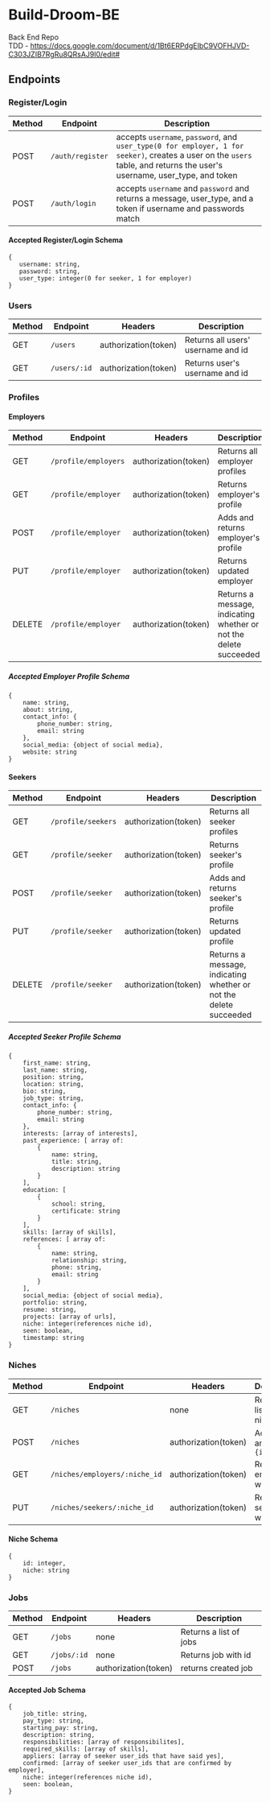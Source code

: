 # Build-Droom-BE
Back End Repo <br />
TDD - https://docs.google.com/document/d/1Bt6ERPdgEIbC9VOFHJVD-C303JZIB7RgRu8QRsAJ9l0/edit#

## Endpoints

 ### Register/Login
 Method | Endpoint | Description 
 ------ | -------- | -----------
 POST | `/auth/register` | accepts `username`, `password`, and `user_type(0 for employer, 1 for seeker)`, creates a user on the `users` table, and returns the user's username, user_type, and token
 POST | `/auth/login` | accepts `username` and `password` and returns a message, user_type, and a token if username and passwords match

 #### Accepted Register/Login Schema
 ```
{
    username: string,
    password: string,
    user_type: integer(0 for seeker, 1 for employer)
}
 ```

### Users
Method | Endpoint | Headers | Description
------ | -------- | ------- | -----------
GET | `/users` | authorization(token) | Returns all users' username and id
GET | `/users/:id` | authorization(token) | Returns user's username and id

### Profiles

#### Employers
Method | Endpoint | Headers | Description
------ | -------- | ------- | -----------
GET | `/profile/employers` | authorization(token) | Returns all employer profiles
GET | `/profile/employer` | authorization(token) | Returns employer's profile
POST | `/profile/employer` | authorization(token) | Adds and returns employer's profile
PUT | `/profile/employer` | authorization(token) | Returns updated employer
DELETE | `/profile/employer` | authorization(token) | Returns a message, indicating whether or not the delete succeeded

##### Accepted Employer Profile Schema
```
{
    name: string,
    about: string,
    contact_info: {
        phone_number: string,
        email: string
    },
    social_media: {object of social media},
    website: string
}
```

#### Seekers
Method | Endpoint | Headers | Description
------ | -------- | ------- | -----------
GET | `/profile/seekers` | authorization(token) | Returns all seeker profiles
GET | `/profile/seeker` | authorization(token) | Returns seeker's profile
POST | `/profile/seeker` | authorization(token) | Adds and returns seeker's profile
PUT | `/profile/seeker` | authorization(token) | Returns updated profile
DELETE | `/profile/seeker` | authorization(token) | Returns a message, indicating whether or not the delete succeeded

##### Accepted Seeker Profile Schema
```
{
    first_name: string, 
    last_name: string, 
    position: string,
    location: string, 
    bio: string, 
    job_type: string,
    contact_info: {
        phone_number: string,
        email: string
    },
    interests: [array of interests],
    past_experience: [ array of:
        {
            name: string,
            title: string,
            description: string
        }
    ], 
    education: [
        {
            school: string,
            certificate: string
        }
    ],
    skills: [array of skills],
    references: [ array of:
        {
            name: string,
            relationship: string,
            phone: string,
            email: string
        }
    ],
    social_media: {object of social media},
    portfolio: string,
    resume: string,
    projects: [array of urls],
    niche: integer(references niche id), 
    seen: boolean, 
    timestamp: string 
}
```

### Niches
Method | Endpoint | Headers | Description
------ | -------- | ------- | -----------
GET | `/niches` | none | Returns a list of niches
POST | `/niches` | authorization(token) | Adds niche and returns `{id, niche}`
GET | `/niches/employers/:niche_id` | authorization(token) | Returns all employers with niche
PUT | `/niches/seekers/:niche_id` | authorization(token) | Returns all seekers with niche

#### Niche Schema
```
{
    id: integer,
    niche: string
}
```

### Jobs
Method | Endpoint | Headers | Description
------ | -------- | ------- | -----------
GET | `/jobs` | none | Returns a list of jobs
GET | `/jobs/:id` | none | Returns job with id
POST | `/jobs` | authorization(token) | returns created job

#### Accepted Job Schema
```
{ 
    job_title: string, 
    pay_type: string, 
    starting_pay: string,
    description: string,
    responsibilities: [array of responsibilites],
    required_skills: [array of skills],
    appliers: [array of seeker user_ids that have said yes],
    confirmed: [array of seeker user_ids that are confirmed by employer],
    niche: integer(references niche id), 
    seen: boolean,
}
```
